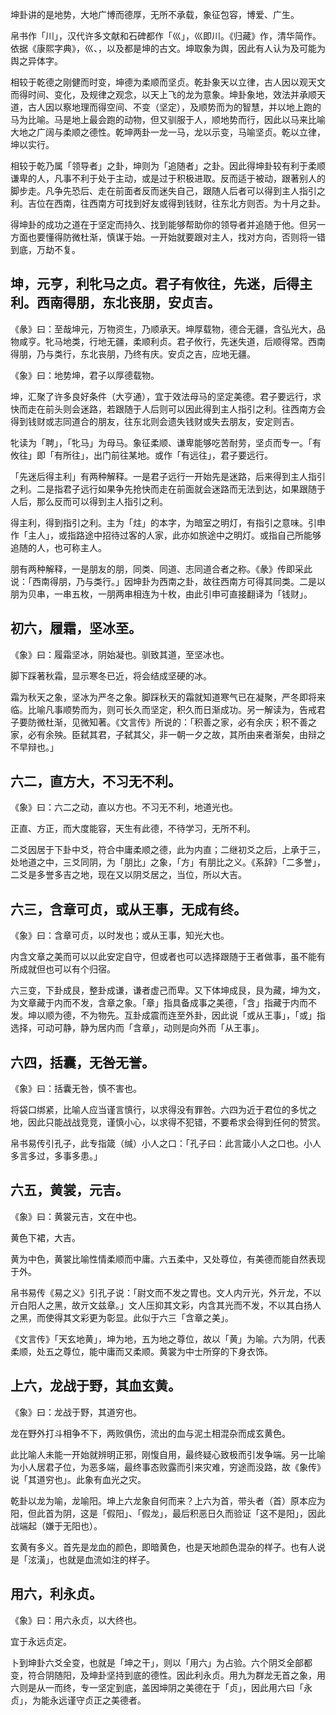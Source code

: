 
坤卦讲的是地势，大地广博而德厚，无所不承载，象征包容，博爱、广生。

帛书作「川」，汉代许多文献和石碑都作「巛」，巛即川。《归藏》作，清华简作。依据《康熙字典》，巛、，以及都是坤的古文。坤取象为舆，因此有人认为及可能为舆之异体字。

相较于乾德之刚健而时变，坤德为柔顺而坚贞。乾卦象天以立律，古人因以观天文而得时间、变化，及规律之观念，以天上飞的龙为意象。坤卦象地，效法并承顺天道，古人因以察地理而得空间、不变（坚定），及顺势而为的智慧，并以地上跑的马为比喻。马是地上最会跑的动物，但又驯服于人，顺地势而行，因此以马来比喻大地之广阔与柔顺之德性。乾坤两卦一龙一马，龙以示变，马喻坚贞。乾以立律，坤以实行。

相较于乾乃属「领导者」之卦，坤则为「追随者」之卦。因此得坤卦较有利于柔顺谦卑的人，凡事不利于处于主动，或是过于积极进取。反而适于被动，跟著别人的脚步走。凡争先恐后、走在前面者反而迷失自己，跟随人后者可以得到主人指引之利。吉位在西南，往西南方可找到好友或得到钱财，往东北方则否。为十月之卦。

得坤卦的成功之道在于坚定而持久、找到能够帮助你的领导者并追随于他。但另一方面也要懂得防微杜渐，慎谋于始。一开始就要跟对主人，找对方向，否则将一错到底，万劫不复。



## 坤，元亨，利牝马之贞。君子有攸往，先迷，后得主利。西南得朋，东北丧朋，安贞吉。

《彖》曰：至哉坤元，万物资生，乃顺承天。坤厚载物，德合无疆，含弘光大，品物咸亨。牝马地类，行地无疆，柔顺利贞。君子攸行，先迷失道，后顺得常。西南得朋，乃与类行，东北丧朋，乃终有庆。安贞之吉，应地无疆。

《象》曰：地势坤，君子以厚德载物。

坤，汇聚了许多良好条件（大亨通），宜于效法母马的坚定美德。君子要远行，求快而走在前头则会迷路，若跟随于人后则可以因此得到主人指引之利。往西南方会得到钱财或志同道合的朋友，往东北则会遗失钱财或失去朋友，安定则吉。

牝读为「聘」，「牝马」为母马。象征柔顺、谦卑能够吃苦耐劳，坚贞而专一。「有攸往」即「有所往」，出门前往某地。或作「有远往」，君子要远行。

「先迷后得主利」有两种解释。一是君子远行一开始先是迷路，后来得到主人指引之利。二是指君子远行如果争先抢快而走在前面就会迷路而无法到达，如果跟随于人后，那么反而可以得到主人指引之利。

得主利，得到指引之利。主为「炷」的本字，为暗室之明灯，有指引之意味。引申作「主人」，或指路途中招待过客的人家，此亦如旅途中之明灯。或指自己所能够追随的人，也可称主人。

朋有两种解释，一是朋友的朋，同类、同道、志同道合者之称。《彖》传即采此说：「西南得朋，乃与类行。」因坤卦为西南之卦，故往西南方可得其同类。二是以朋为贝串，一串五枚，一朋两串相连为十枚，由此引申可直接翻译为「钱财」。



## 初六，履霜，坚冰至。

《象》曰：履霜坚冰，阴始凝也。驯致其道，至坚冰也。

脚下踩著秋霜，显示寒冬已近，将会结成坚硬的冰。

霜为秋天之象，坚冰为严冬之象。脚踩秋天的霜就知道寒气已在凝聚，严冬即将来临。比喻凡事顺势而为，则可长久而坚定，积久而日渐成功。另一解读为，告戒君子要防微杜渐，见微知著。《文言传》所说的：「积善之家，必有余庆；积不善之家，必有余殃。臣弑其君，子弑其父，非一朝一夕之故，其所由来者渐矣，由辩之不早辩也。」



## 六二，直方大，不习无不利。

《象》曰：六二之动，直以方也。不习无不利，地道光也。

正直、方正，而大度能容，天生有此德，不待学习，无所不利。

二爻因居于下卦中爻，符合中庸柔顺之德，此为内直；二继初爻之后，上承于三，处地道之中，三爻同阴，为「朋比」之象，「方」有朋比之义。《系辞》「二多誉」，二爻是多誉多吉之地，现在又以阴爻居之，当位，所以大吉。



## 六三，含章可贞，或从王事，无成有终。 

《象》曰：含章可贞，以时发也；或从王事，知光大也。

内含文章之美而可以以此安定自守，但或者也可以选择跟随于王者做事，虽不能有所成就但也可以有个归宿。

六三变，下卦成艮，整卦成谦，谦者虚己而卑。又下体坤成艮，艮为藏，坤为文，为文章藏于内而不发，含章之象。「章」指具备成事之美德，「含」指藏于内而不发。坤以顺为德，不为物先。互卦成震而连至外卦，因此说「或从王事」，「或」指选择，可动可静，静为居内而「含章」，动则是向外而「从王事」。



## 六四，括囊，无咎无誉。

《象》曰：括囊无咎，慎不害也。

将袋口绑紧，比喻人应当谨言慎行，以求得没有罪咎。六四为近于君位的多忧之地，因此只能战战竞竞，谨慎小心，以求得不犯错，不要希求会得到任何的赞赏。

帛书易传引孔子，此专指箴（缄）小人之口：「孔子曰：此言箴小人之口也。小人多言多过，多事多患。」



## 六五，黄裳，元吉。

《象》曰：黄裳元吉，文在中也。

黄色下裙，大吉。

黄为中色，黄裳比喻性情柔顺而中庸。六五柔中，又处尊位，有美德而能自然表现于外。

帛书易传《易之义》引孔子说：「尉文而不发之胃也。文人内亓光，外亓龙，不以亓白阳人之黑，故亓文兹章。」文人压抑其文彩，内含其光而不发，不以其白扬人之黑，而使得其文彩更为彰显。此似于六三「含章之美」。

《文言传》「天玄地黄」，坤为地，五为地之尊位，故以「黄」为喻。六为阴，代表柔顺，处五之尊位，能中庸而又柔顺。黄裳为中士所穿的下身衣饰。



## 上六，龙战于野，其血玄黄。

《象》曰：龙战于野，其道穷也。

龙在野外打斗相争不下，两败俱伤，流出的血与泥土相混杂而成玄黄色。

此比喻人未能一开始就辨明正邪，刚愎自用，最终疑心致极而引发争端。另一比喻为小人居君子位，为恶多端，最终事态败露而引来灾难，穷途而没路，故《象传》说「其道穷也」。此象有血光之灾。

乾卦以龙为喻，龙喻阳。坤上六龙象自何而来？上六为首，带头者（首）原本应为阳，但此首为阴，这是「假阳」、「假龙」，最后积恶日久而验证「这不是阳」，因此战端起（嫌于无阳也）。

玄黄有多义。首先是龙血的颜色，即暗黄色，也是天地颜色混杂的样子。也有人说是「泫潢」，也就是血流如注的样子。



## 用六，利永贞。

《象》曰：用六永贞，以大终也。

宜于永远贞定。

卜到坤卦六爻全变，也就是「坤之干」，则以「用六」为占验。六个阴爻全部都变，符合阴随阳，及坤卦坚持到底的德性。因此利永贞。用九为群龙无首之象，用六则是从一而终，专一坚定到底，盖因坤阴之美德在于「贞」，因此用六曰「永贞」，为能永远谨守贞正之美德者。